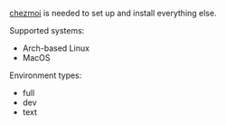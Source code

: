 [chezmoi](https://github.com/twpayne/chezmoi) is needed to set up and install
everything else.

Supported systems:
- Arch-based Linux
- MacOS

Environment types:
- full
- dev
- text
